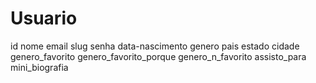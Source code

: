 # Usuario

id
nome
email
slug
senha
data-nascimento
genero
pais
estado
cidade
genero_favorito
genero_favorito_porque
genero_n_favorito
assisto_para
mini_biografia
